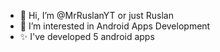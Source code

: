 - 👋 Hi, I’m @MrRuslanYT or just Ruslan
- 👀 I’m interested in Android Apps Development
- ✨ I've developed 5 android apps
<!---
MrRuslanYT/MrRuslanYT is a ✨ special ✨ repository because its `README.md` (this file) appears on your GitHub profile.
You can click the Preview link to take a look at your changes.
--->

